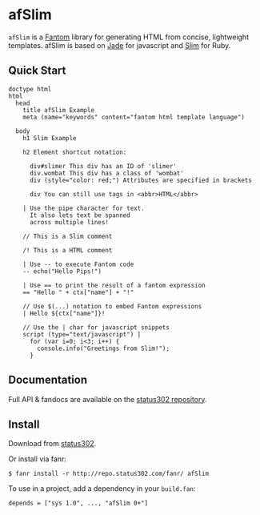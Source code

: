 # afSlim

`afSlim` is a [Fantom](http://fantom.org/) library for generating HTML from concise, lightweight templates. afSlim is based on [Jade](http://jade-lang.com/) for javascript and [Slim](http://slim-lang.com/) for Ruby.



## Quick Start

    doctype html
    html
      head
        title afSlim Example
        meta (name="keywords" content="fantom html template language")

      body
        h1 Slim Example

        h2 Element shortcut notation:

          div#slimer This div has an ID of 'slimer'
          div.wombat This div has a class of 'wombat'
          div (style="color: red;") Attributes are specified in brackets

          div You can still use tags in <abbr>HTML</abbr>

        | Use the pipe character for text.
          It also lets text be spanned
          across multiple lines!

        // This is a Slim comment

        /! This is a HTML comment

        | Use -- to execute Fantom code
        -- echo("Hello Pips!")

        | Use == to print the result of a fantom expression
        == "Hello " + ctx["name"] + "!"

        // Use $(...) notation to embed Fantom expressions
        | Hello ${ctx["name"]}!

        // Use the | char for javascript snippets
        script (type="text/javascript") |
          for (var i=0; i<3; i++) {
            console.info("Greetings from Slim!");
          }



## Documentation

Full API & fandocs are available on the [status302 repository](http://repo.status302.com/doc/afSlim/#overview).



## Install

Download from [status302](http://repo.status302.com/browse/afSlim).

Or install via fanr:

    $ fanr install -r http://repo.status302.com/fanr/ afSlim

To use in a project, add a dependency in your `build.fan`:

    depends = ["sys 1.0", ..., "afSlim 0+"]
